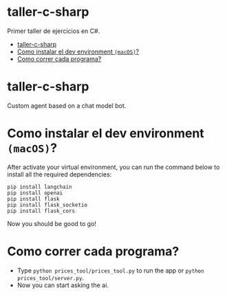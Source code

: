 # taller-c-sharp
Primer taller de ejercicios en C#.


- [taller-c-sharp](#taller-c-sharp)
- [Como instalar el dev environment `(macOS)`?](#como-instalar-el-dev-environment-(macOS))
- [Como correr cada programa?](#como-correr-cada-programa)

# taller-c-sharp
Custom agent based on a chat model bot.

# Como instalar el dev environment `(macOS)`?

After activate your virtual environment, you can run the command below to install all the required dependencies:

```
pip install langchain
pip install openai
pip install flask
pip install flask_socketio
pip install flask_cors
```
Now you should be good to go!

# Como correr cada programa?

- Type `python prices_tool/prices_tool.py` to run the app or `python prices_tool/server.py`.
- Now you can start asking the ai.


